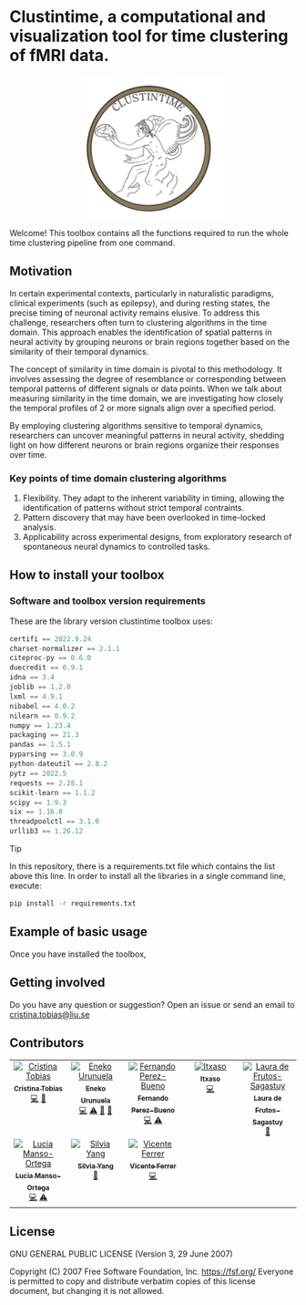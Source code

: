 # Clustintime, a computational and visualization tool for time clustering of fMRI data.

<p align="center">
<img src=/logo.png height=250 width=250/>
</p>

Welcome! This toolbox contains all the functions required to run the whole time clustering pipeline from 
one command.


## Motivation

In certain experimental contexts, particularly in naturalistic paradigms, clinical experiments (such as epilepsy), 
and during resting states, the precise timing of neuronal activity remains elusive. 
To address this challenge, researchers often turn to clustering algorithms in the time domain. 
This approach enables the identification of spatial patterns in neural activity by grouping neurons or brain 
regions together based on the similarity of their temporal dynamics.

The concept of similarity in time domain is pivotal to this methodology. It involves assessing the degree of
resemblance or corresponding between temporal patterns of different signals or data points.
When we talk about measuring similarity in the time domain, we are investigating how closely the temporal profiles
of 2 or more signals align over a specified period.

By employing clustering algorithms sensitive to temporal dynamics, researchers can uncover 
meaningful patterns in neural activity, shedding light on how different neurons or brain regions organize their 
responses over time. 


### Key points of time domain clustering algorithms

1. Flexibility. They adapt to the inherent variability in timing, allowing the identification of patterns without
strict temporal contraints.
2. Pattern discovery that may have been overlooked in time-locked analysis.
3. Applicability across experimental designs, from exploratory research of spontaneous neural dynamics to controlled
tasks.


## How to install your toolbox



### Software and toolbox version requirements

These are the library version clustintime toolbox uses: 

``` python
certifi == 2022.9.24
charset-normalizer == 2.1.1
citeproc-py == 0.6.0
duecredit == 0.9.1
idna == 3.4
joblib == 1.2.0
lxml == 4.9.1
nibabel == 4.0.2
nilearn == 0.9.2
numpy == 1.23.4
packaging == 21.3
pandas == 1.5.1
pyparsing == 3.0.9
python-dateutil == 2.8.2
pytz == 2022.5
requests == 2.28.1
scikit-learn == 1.1.2
scipy == 1.9.3
six == 1.16.0
threadpoolctl == 3.1.0
urllib3 == 1.26.12
```

> [!TIP]
> In this repository, there is a requirements.txt file which contains the list above this line. In order to install all the libraries in a single command
line, execute:

``` bash
pip install -r requirements.txt
```

## Example of basic usage

Once you have installed the toolbox, 


## Getting involved

Do you have any question or suggestion? Open an issue or send an email to cristina.tobias@liu.se

## Contributors

<!-- ALL-CONTRIBUTORS-LIST:START - Do not remove or modify this section -->
<!-- prettier-ignore-start -->
<!-- markdownlint-disable -->
<table>
  <tbody>
    <tr>
      <td align="center" valign="top" width="20%"><a href="https://github.com/Cristina-Tobias"><img src="https://github.com/Cristina-Tobias.png?size=200" width="100px;" alt="Cristina Tobias"/><br /><sub><b>Cristina Tobias</b></sub></a><br /><a href="https://github.com/Cristina-Tobias/clustintime/tree/main/clustintime" title="Code">💻</a> <a href="#ideas-Cristina-Tobias" title="Ideas">🤔</a> </td>
      <td align="center" valign="top" width="20%"><a href="https://github.com/eurunuela"><img src="https://github.com/eurunuela.png?size=200" width="100px;" alt="Eneko Urunuela"/><br /><sub><b>Eneko Urunuela</b></sub></a><br /> <a href="https://github.com/Cristina-Tobias/clustintime/tree/main/clustintime" title="Code">💻</a> <a href="#testing-eurunuela" title="Testing">⚠️</a> <a href="#ideas-eurunuela" title="Ideas">🤔</a> <a href="#ideas-eurunuela" title="Review">👀</a>  </td>
      <td align="center" valign="top" width="20%"><a href="https://github.com/zalteck"><img src="https://github.com/zalteck.png?size=200" width="100px;" alt="Fernando Perez-Bueno"/><br /><sub><b>Fernando Perez-Bueno</b></sub></a><br /> <a href="https://github.com/zalteck/clustintime" title="Code">💻</a> <a href="#testing-zalteck" title="Testing">⚠️</a> </td>
      <td align="center" valign="top" width="20%"><a href="https://github.com/itxasos23"><img src="https://github.com/itxasos23.png?size=200" width="100px;" alt="Itxaso"/><br /><sub><b>Itxaso</b></sub></a><br /></a> <a href="https://github.com/itxasos23/clustintime" title="Code">💻</a> </td>
      <td align="center" valign="top" width="20%"><a href="https://github.com/lauradefrutos"><img src="https://github.com/lauradefrutos.png?size=200" width="100px;" alt="Laura de Frutos-Sagastuy"/><br /><sub><b>Laura de Frutos-Sagastuy</b></sub></a><br /></a> <a href="https://github.com/lauradefrutos/clustintime/blob/Documentation/README.md" title="Documentation">📖</a> </td>
    </tr> 
    </tr>
      <td align="center" valign="top" width="20%"><a href="https://github.com/lmansoo"><img src="https://github.com/lmansoo.png?size=200" width="100px;" alt="Lucia Manso-Ortega"/><br /><sub><b>Lucia Manso-Ortega</b></sub></a><br /><a href="https://github.com/lmansoo/clustintime" title="Code">💻</a> <a href="#testing-lmansoo" title="Testing">⚠️</a> </td>
      <td align="center" valign="top" width="20%"><a href="https://github.com/silvyang"><img src="https://github.com/silvyang.png?size=200" width="100px;" alt="Silvia Yang"/><br /><sub><b>Silvia Yang</b></sub></a><br /></a> <a href="https://github.com/silvyang/clustintime" title="Documentation">📖</a> </td>
      <td align="center" valign="top" width="20%"><a href="https://github.com/vinferrer"><img src="https://github.com/vinferrer.png?size=200" width="100px;" alt="Vicente Ferrer"/><br /><sub><b>Vicente Ferrer</b></sub></a><br /></a> <a href="https://github.com/Cristina-Tobias/clustintime/tree/main/clustintime" title="Code">💻</a> </td>        
    </tr>    
  </tbody>
</table>

<!-- markdownlint-restore -->
<!-- prettier-ignore-end -->

<!-- ALL-CONTRIBUTORS-LIST:END -->

## License
GNU GENERAL PUBLIC LICENSE (Version 3, 29 June 2007)

Copyright (C) 2007 Free Software Foundation, Inc. <https://fsf.org/>
Everyone is permitted to copy and distribute verbatim copies
of this license document, but changing it is not allowed.
